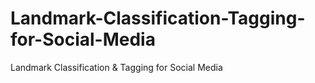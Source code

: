 # Landmark-Classification-Tagging-for-Social-Media
Landmark Classification &amp; Tagging for Social Media
